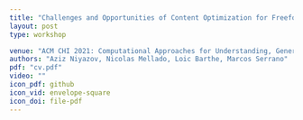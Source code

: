 ```yaml
---
title: "Challenges and Opportunities of Content Optimization for Freeform User Interfaces"
layout: post
type: workshop

venue: "ACM CHI 2021: Computational Approaches for Understanding, Generating, and Adapting User Interfaces"
authors: "Aziz Niyazov, Nicolas Mellado, Loic Barthe, Marcos Serrano"
pdf: "cv.pdf"
video: ""
icon_pdf: github
icon_vid: envelope-square
icon_doi: file-pdf
---
```


